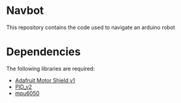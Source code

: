 # Navbot
This repository contains the code used to navigate an arduino robot

# Dependencies
The following libraries are required:
 - [Adafruit Motor Shield v1](https://github.com/adafruit/Adafruit_Motor-Shield-v1)
 - [PID_v2](https://github.com/gelraen/Arduino-PID-Library)
 - [mpu6050](https://github.com/electroniccats/mpu6050)